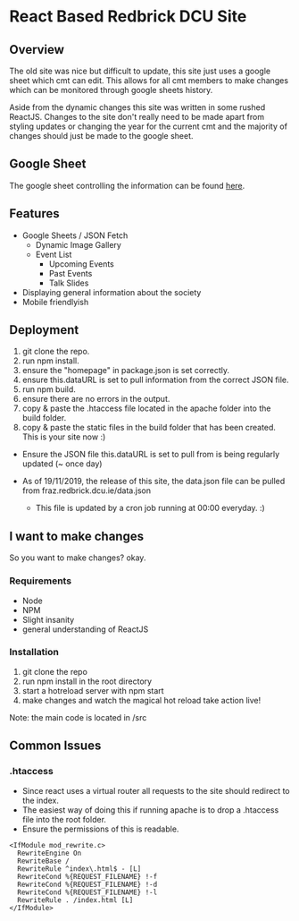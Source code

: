 # React Based Redbrick DCU Site 

## Overview 

The old site was nice but difficult to update, this site just uses a google sheet which cmt can edit. 
This allows for all cmt members to make changes which can be monitored through google sheets history. 

Aside from the dynamic changes this site was written in some rushed ReactJS. Changes to the site don't really need to be made apart from styling updates or changing the year for the current cmt and the majority of changes should just be made to the google sheet. 

## Google Sheet 

The google sheet controlling the information can be found [here](https://docs.google.com/spreadsheets/d/15pFYVzuFPK4HFOpnnFHuoTNh3L3iThBCpoVMQzT5RlM/edit?usp=sharing).

## Features 
- Google Sheets / JSON Fetch 
    - Dynamic Image Gallery 
    - Event List
        - Upcoming Events 
        - Past Events 
        - Talk Slides 
- Displaying general information about the society
- Mobile friendlyish

## Deployment 

1. git clone the repo.
2. run npm install.
3. ensure the "homepage" in package.json is set correctly.
4. ensure this.dataURL is set to pull information from the correct JSON file. 
5. run npm build.
6. ensure there are no errors in the output.
7. copy &amp; paste the .htaccess file located in the apache folder into the build folder.
6. copy &amp; paste the static files in the build folder that has been created. This is your site now :) 

- Ensure the JSON file this.dataURL is set to pull from is being regularly updated (~ once day)

- As of 19/11/2019, the release of this site, the data.json file can be pulled from fraz.redbrick.dcu.ie/data.json 
    - This file is updated by a cron job running at 00:00 everyday. :) 

## I want to make changes 

So you want to make changes? okay. 

### Requirements 
- Node
- NPM
- Slight insanity 
- general understanding of ReactJS

### Installation 

1. git clone the repo
2. run npm install in the root directory 
3. start a hotreload server with npm start 
4. make changes and watch the magical hot reload take action live! 

Note: the main code is located in /src

## Common Issues 

### .htaccess 

- Since react uses a virtual router all requests to the site should redirect to the index.
- The easiest way of doing this if running apache is to drop a .htaccess file into the root folder.
- Ensure the permissions of this is readable. 

```.htaccess
<IfModule mod_rewrite.c>
  RewriteEngine On
  RewriteBase /
  RewriteRule ^index\.html$ - [L]
  RewriteCond %{REQUEST_FILENAME} !-f
  RewriteCond %{REQUEST_FILENAME} !-d
  RewriteCond %{REQUEST_FILENAME} !-l
  RewriteRule . /index.html [L]
</IfModule>
```
